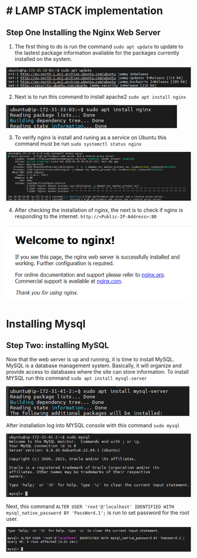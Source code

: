 #   #   LAMP STACK implementation

##   Step One    Installing the Nginx Web Server

1.  The first thing to do is run the command `sudo apt update` to update to the lastest  package information available for the packages currently installed on the system.

![Alt text](<images_4/Screenshot 2024-01-19 232452.png>)

2.  Next is to run this command to install apache2 `sudo apt install nginx`

![Alt text](<images_4/Screenshot 2024-01-19 232826.png>)

3.  To verify nginx is install and runing as a service on Ubuntu this command must be run `sudo systemctl status nginx`

![Alt text](<images_4/Screenshot 2024-01-20 002809.png>)

4.  After checking the installation of nginx, the next is to check if nginx is responding to the internet. `http://<Public-IP-Address>:80`

![Alt text](<images_4/Screenshot 2024-01-20 003121.png>)


#   Installing Mysql

##  Step Two: installing MySQL

Now that the web server is up and running, it is time to install MySQL. MySQL is a database management system. Basically, it will organize and provide access to databases where the site can store information. To install
MYSQL run this command `sudo apt install mysql-server`

![Alt text](<images_4/Screenshot 2024-01-20 003627.png>)

After installation log into MYSQL console with this command `sudo mysql`

![Alt text](<images_4/Screenshot 2024-01-20 004018.png>)

Next, this command `ALTER USER 'root'@'localhost' IDENTIFIED WITH mysql_native_password BY 'PassWord.1';` is run to set password for the root user.

![Alt text](<images_4/Screenshot 2024-01-20 004501.png>)

